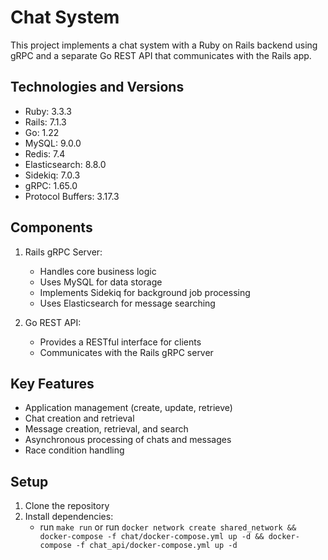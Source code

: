 # Chat System

This project implements a chat system with a Ruby on Rails backend using gRPC and a separate Go REST API that communicates with the Rails app.

## Technologies and Versions

- Ruby: 3.3.3
- Rails: 7.1.3
- Go: 1.22
- MySQL: 9.0.0
- Redis: 7.4
- Elasticsearch: 8.8.0
- Sidekiq: 7.0.3
- gRPC: 1.65.0
- Protocol Buffers: 3.17.3

## Components

1. Rails gRPC Server:
   - Handles core business logic
   - Uses MySQL for data storage
   - Implements Sidekiq for background job processing
   - Uses Elasticsearch for message searching

2. Go REST API:
   - Provides a RESTful interface for clients
   - Communicates with the Rails gRPC server

## Key Features

- Application management (create, update, retrieve)
- Chat creation and retrieval
- Message creation, retrieval, and search
- Asynchronous processing of chats and messages
- Race condition handling

## Setup

1. Clone the repository
2. Install dependencies:
   - run `make run` or run `docker network create shared_network && docker-compose -f chat/docker-compose.yml up -d && docker-compose -f chat_api/docker-compose.yml up -d`